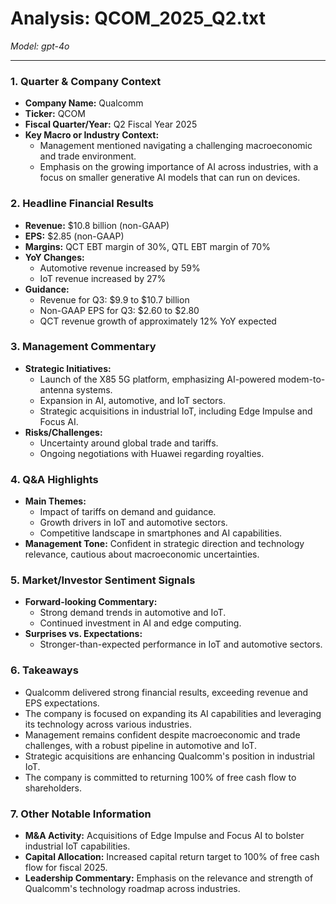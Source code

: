 # Analysis: QCOM_2025_Q2.txt

*Model: gpt-4o*

---

### 1. Quarter & Company Context
- **Company Name:** Qualcomm
- **Ticker:** QCOM
- **Fiscal Quarter/Year:** Q2 Fiscal Year 2025
- **Key Macro or Industry Context:**
  - Management mentioned navigating a challenging macroeconomic and trade environment.
  - Emphasis on the growing importance of AI across industries, with a focus on smaller generative AI models that can run on devices.

### 2. Headline Financial Results
- **Revenue:** $10.8 billion (non-GAAP)
- **EPS:** $2.85 (non-GAAP)
- **Margins:** QCT EBT margin of 30%, QTL EBT margin of 70%
- **YoY Changes:**
  - Automotive revenue increased by 59%
  - IoT revenue increased by 27%
- **Guidance:**
  - Revenue for Q3: $9.9 to $10.7 billion
  - Non-GAAP EPS for Q3: $2.60 to $2.80
  - QCT revenue growth of approximately 12% YoY expected

### 3. Management Commentary
- **Strategic Initiatives:**
  - Launch of the X85 5G platform, emphasizing AI-powered modem-to-antenna systems.
  - Expansion in AI, automotive, and IoT sectors.
  - Strategic acquisitions in industrial IoT, including Edge Impulse and Focus AI.
- **Risks/Challenges:**
  - Uncertainty around global trade and tariffs.
  - Ongoing negotiations with Huawei regarding royalties.

### 4. Q&A Highlights
- **Main Themes:**
  - Impact of tariffs on demand and guidance.
  - Growth drivers in IoT and automotive sectors.
  - Competitive landscape in smartphones and AI capabilities.
- **Management Tone:** Confident in strategic direction and technology relevance, cautious about macroeconomic uncertainties.

### 5. Market/Investor Sentiment Signals
- **Forward-looking Commentary:**
  - Strong demand trends in automotive and IoT.
  - Continued investment in AI and edge computing.
- **Surprises vs. Expectations:**
  - Stronger-than-expected performance in IoT and automotive sectors.

### 6. Takeaways
- Qualcomm delivered strong financial results, exceeding revenue and EPS expectations.
- The company is focused on expanding its AI capabilities and leveraging its technology across various industries.
- Management remains confident despite macroeconomic and trade challenges, with a robust pipeline in automotive and IoT.
- Strategic acquisitions are enhancing Qualcomm's position in industrial IoT.
- The company is committed to returning 100% of free cash flow to shareholders.

### 7. Other Notable Information
- **M&A Activity:** Acquisitions of Edge Impulse and Focus AI to bolster industrial IoT capabilities.
- **Capital Allocation:** Increased capital return target to 100% of free cash flow for fiscal 2025.
- **Leadership Commentary:** Emphasis on the relevance and strength of Qualcomm's technology roadmap across industries.